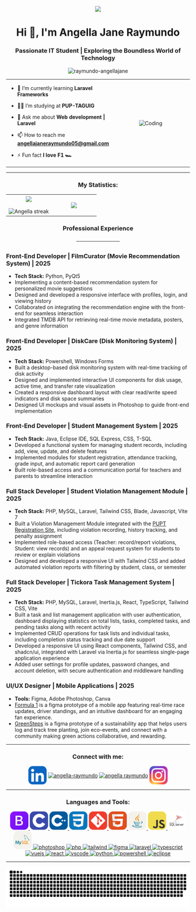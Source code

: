 <p align="center"><picture align="center"><img align="center" src = "https://i.pinimg.com/originals/dc/9e/27/dc9e277b7bb2bbf59821961f5893ffc7.gif" width = 200px></picture></p>
<h1 align="center">Hi 👋, I'm Angella Jane Raymundo</h1>
<h3 align="center">Passionate IT Student | Exploring the Boundless World of Technology</h3>
<p align="center"> <img src="https://komarev.com/ghpvc/?username=raymundo-angellajane&label=Profile%20views&color=0e75b6&style=flat" alt="raymundo-angellajane" /> </p>

<table align="center">
<tr border="none">
<td width="50%" align="left">
  
- 🌱 I’m currently learning **Laravel Frameworks**

- 🧑‍🎓 I’m studying at **PUP-TAGUIG**

- 💬 Ask me about **Web development | Laravel**

- 📫 How to reach me **angellajaneraymundo05@gmail.com**
  
- ⚡ Fun fact **I love F1 🏎️**

</td>
<td width="50%" align="center">

  <img align="center" alt="Coding" width="450" src="https://i.pinimg.com/originals/eb/d3/fd/ebd3fd57738f70d520937417f66afa47.gif">

  
  </td>
</tr>
</table>

---

<h3 align="center">My Statistics:</h3>
<p align="center">
<table align="center">
<tr border="none">
<td width="50%" align="center">
  
  <img  align="center"  src="https://github-readme-stats.vercel.app/api?username=raymundo-angellajane&theme=dark&show_icons=true&count_private=true" />
  <br></br>
  <img  title="🔥 Get streak stats for your profile at git.io/streak-stats" alt="Angella streak" src="https://github-readme-streak-stats.herokuapp.com/?user=raymundo-angellajane&theme=dark&hide_border=false" /> 
</td>
<td width="50%" align="center">

  <img  align="center"  src="https://github-readme-stats.anuraghazra1.vercel.app/api/top-langs/?username=raymundo-angellajane&theme=dark&hide_border=false&no-bg=true&no-frame=true&langs_count=10"/>
  
  </td>
</tr>
</table>

<h3 align="center">Professional Experience</h3>
<p align="center">────────────</p>

### Front-End Developer | FilmCurator (Movie Recommendation System) | 2025
- **Tech Stack:** Python, PyQt5
- Implementing a content-based recommendation system for personalized movie suggestions
- Designed and developed a responsive interface with profiles, login, and viewing history
- Collaborated on integrating the recommendation engine with the front-end for seamless interaction
- Integrated TMDB API for retrieving real-time movie metadata, posters, and genre information

### Front-End Developer | DiskCare (Disk Monitoring System) | 2025
- **Tech Stack:** Powershell, Windows Forms
- Built a desktop-based disk monitoring system with real-time tracking of disk activity
- Designed and implemented interactive UI components for disk usage, active time, and transfer rate visualization
- Created a responsive dashboard layout with clear read/write speed indicators and disk space summaries
- Designed UI mockups and visual assets in Photoshop to guide front-end implementation

### Front-End Developer | Student Management System | 2025
- **Tech Stack:** Java, Eclipse IDE, SQL Express, CSS, T-SQL
- Developed a functional system for managing student records, including add, view, update, and delete features
- Implemented modules for student registration, attendance tracking, grade input, and automatic report card generation
- Built role-based access and a communication portal for teachers and parents to streamline interaction

### Full Stack Developer | Student Violation Management Module | 2025
- **Tech Stack:** PHP, MySQL, Laravel, Tailwind CSS, Blade, Javascript, Vite 7
- Built a Violation Management Module integrated with the [PUPT Registration Site](https://pupt-registration.site/), including violation recording, history tracking, and penalty assignment
- Implemented role-based access (Teacher: record/report violations, Student: view records) and an appeal request system for students to review or explain violations
- Designed and developed a responsive UI with Tailwind CSS and added automated violation reports with filtering by student, class, or semester

### Full Stack Developer | Tickora Task Management System | 2025
- **Tech Stack:** PHP, MySQL, Laravel, Inertia.js, React, TypeScript, Tailwind CSS, Vite
- Built a task and list management application with user authentication, dashboard displaying statistics on total lists, tasks, completed tasks, and pending tasks along with recent activity
- Implemented CRUD operations for task lists and individual tasks, including completion status tracking and due date support
- Developed a responsive UI using React components, Tailwind CSS, and shadcn/ui, integrated with Laravel via Inertia.js for seamless single-page application experience
- Added user settings for profile updates, password changes, and account deletion, with secure authentication and middleware handling

### UI/UX Designer | Mobile Applications | 2025
- **Tools:** Figma, Adobe Photoshop, Canva
- [Formula 1](https://www.figma.com/proto/jbWrGVGbe4NPXmv0iAYMVj/App-F1?t=qqKSWWDTc3PZJnrh-1&scaling=scale-down&content-scaling=fixed&page-id=0%3A1&node-id=124-1489&starting-point-node-id=124%3A1489&show-proto-sidebar=1) is a figma prototype of a mobile app featuring real-time race updates, driver standings, and an intuitive dashboard for an engaging fan experience.
- [GreenSteps](https://www.figma.com/proto/wdQQ64aisYDIVCTyGdd311/HCI?t=XZ2arWwfX0fwtTUX-1&scaling=scale-down&content-scaling=fixed&page-id=0%3A1&node-id=76-27&starting-point-node-id=76%3A27&show-proto-sidebar=1) is a figma prototype of a sustainability app that helps users log and track tree planting, join eco-events, and connect with a community making green actions collaborative, and rewarding.

---

<h3 align="center">Connect with me:</h3>
<p align="center">
<a href="https://linkedin.com/in/angella-jane-raymundo-355739379" target="blank"><img align="center" src="https://github.com/tandpfun/skill-icons/blob/main/icons/LinkedIn.svg" alt="angellaraymundo" height="50" width="50" /></a>
<a href="https://stackoverflow.com/users/31558297/angella-jane-raymundo" target="blank"><img align="center" src="https://raw.githubusercontent.com/rahuldkjain/github-profile-readme-generator/master/src/images/icons/Social/stack-overflow.svg" alt="angella-raymundo" height="50" width="50" /></a>
<a href="https://fb.com/angella.raymundo.9" target="blank"><img align="center" src="https://raw.githubusercontent.com/rahuldkjain/github-profile-readme-generator/master/src/images/icons/Social/facebook.svg" alt="angella raymundo" height="50" width="50" /></a>
<a href="https://instagram.com/angella_raymundoww" target="blank"><img align="center" src="https://github.com/tandpfun/skill-icons/blob/main/icons/Instagram.svg" alt="angella_raymundoww" height="50" width="50" /></a>
</p>

---

<h3 align="center">Languages and Tools:</h3>
<p align="center">
  <a href="https://getbootstrap.com" target="_blank" rel="noreferrer"> <img src="https://github.com/tandpfun/skill-icons/blob/main/icons/Bootstrap.svg" alt="bootstrap" width="50" height="50"/> </a>
  <a href="https://www.cprogramming.com/" target="_blank" rel="noreferrer"> <img src="https://github.com/tandpfun/skill-icons/blob/main/icons/C.svg" alt="c" width="50" height="50"/> </a>
  <a href="https://www.w3schools.com/cpp/" target="_blank" rel="noreferrer"> <img src="https://github.com/tandpfun/skill-icons/blob/main/icons/CPP.svg" alt="cplusplus" width="50" height="50"/> </a>
  <a href="https://www.w3schools.com/css/" target="_blank" rel="noreferrer"> <img src="https://github.com/tandpfun/skill-icons/blob/main/icons/CSS.svg" alt="css3" width="50" height="50"/> </a>
  <a href="https://git-scm.com/" target="_blank" rel="noreferrer"> <img src="https://github.com/tandpfun/skill-icons/blob/main/icons/Git.svg" alt="git" width="50" height="50"/> </a>
  <a href="https://www.w3.org/html/" target="_blank" rel="noreferrer"> <img src="https://github.com/tandpfun/skill-icons/blob/main/icons/HTML.svg" alt="html5" width="50" height="50"/> </a>
  <a href="https://www.java.com" target="_blank" rel="noreferrer"> <img src="https://github.com/tandpfun/skill-icons/blob/main/icons/Java-Light.svg" alt="java" width="50" height="50"/> </a>
  <a href="https://developer.mozilla.org/en-US/docs/Web/JavaScript" target="_blank" rel="noreferrer"> <img src="https://github.com/tandpfun/skill-icons/blob/main/icons/JavaScript.svg" alt="javascript" width="50" height="50"/> </a>
  <a href="https://www.microsoft.com/en-us/sql-server" target="_blank" rel="noreferrer"> <img src="https://github.com/Scar1109/skill-icons/blob/Scar1109/icons/microsoftSQL.svg" alt="mssql" width="50" height="50"/> </a>
  <a href="https://www.mysql.com/" target="_blank" rel="noreferrer"> <img src="https://github.com/tandpfun/skill-icons/blob/main/icons/MySQL-Light.svg" alt="mysql" width="50" height="50"/> </a>
  <a href="https://www.photoshop.com/en" target="_blank" rel="noreferrer"> <img src="https://github.com/Scar1109/skill-icons/blob/Scar1109/icons/Photoshop.svg" alt="photoshop" width="50" height="50"/> </a>
  <a href="https://www.php.net" target="_blank" rel="noreferrer"> <img src="https://github.com/Scar1109/skill-icons/blob/Scar1109/icons/PHP-Light.svg" alt="php" width="50" height="50"/> </a>
  <a href="https://tailwindcss.com/" target="_blank" rel="noreferrer"> <img src="https://github.com/Scar1109/skill-icons/blob/Scar1109/icons/TailwindCSS-Light.svg" alt="tailwind" width="50" height="50"/> </a> 
  <a href="https://figma.com" target="_blank" rel="noreferrer"> <img src="https://github.com/Scar1109/skill-icons/blob/main/icons/Figma-Light.svg" alt="figma" width="50" height="50"/> </a>
  <a href="https://laravel.com" target="_blank" rel="noreferrer"> <img src="https://github.com/Scar1109/skill-icons/blob/main/icons/Laravel-Light.svg" alt="laravel" width="50" height="50"/> </a> 
  <a href="https://typescript.com" target="_blank" rel="noreferrer"> <img src="https://github.com/Scar1109/skill-icons/blob/main/icons/TypeScript.svg" alt="typescript" width="50" height="50"/> </a>
  <a href="https://vuejs.com" target="_blank" rel="noreferrer"> <img src= "https://github.com/Scar1109/skill-icons/blob/main/icons/VueJS-Light.svg" alt="vuejs" width="50" height="50"/> </a>
  <a href="https://react.com" target="_blank" rel="noreferrer"> <img src= "https://github.com/Scar1109/skill-icons/blob/main/icons/React-Light.svg" alt="react" width="50" height="50"/> </a>
  <a href="https://vscode.com" target="_blank" rel="noreferrer"> <img src= "https://github.com/Scar1109/skill-icons/blob/main/icons/VSCode-Light.svg" alt="vscode" width="50" height="50"/> </a>
  <a href="https://python.com" target="_blank" rel="noreferrer"> <img src= "https://github.com/Scar1109/skill-icons/blob/main/icons/Python-Light.svg" alt="python" width="50" height="50"/> </a>
  <a href="https://powershell.com" target="_blank" rel="noreferrer"> <img src= "https://github.com/Scar1109/skill-icons/blob/main/icons/Powershell-Light.svg" alt="powershell" width="50" height="50"/> </a>
  <a href="https://eclipse.com" target="_blank" rel="noreferrer"> <img src= "https://github.com/Scar1109/skill-icons/blob/main/icons/Eclipse-Light.svg" alt="eclipse" width="50" height="50"/> </a> </p>

---

<p align="center">
  <img  src="https://raw.githubusercontent.com/iscpatricio92/iscpatricio92/main/resources/img/github-contribution-grid-snake.svg"
    alt="iscpatricio92" />
</p>
